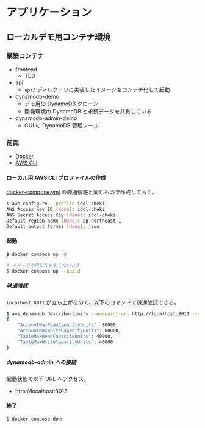 # アプリケーション

## ローカルデモ用コンテナ環境

### 構築コンテナ

- frontend
  - TBD
- api
  - `api/` ディレクトリに実装したイメージをコンテナ化して起動
- dynamodb-demo
  - デモ用の DynamoDB クローン
  - 開発環境の DynamoDB と永続データを共有している
- dynamodb-admin-demo
  - GUI の DynamoDB 管理ツール

### 前提

- [Docker](https://docs.docker.com/get-docker/)
- [AWS CLI](https://docs.aws.amazon.com/ja_jp/cli/latest/userguide/getting-started-install.html)

#### ローカル用 AWS CLI プロファイルの作成

[docker-compose.yml](./docker-compose.yml) の疎通情報と同じもので作成しておく。

```sh
$ aws configure --profile idol-cheki
AWS Access Key ID [None]: idol-cheki
AWS Secret Access Key [None]: idol-cheki
Default region name [None]: ap-northeast-1
Default output format [None]: json
```

#### 起動

```sh
$ docker compose up -d

# イメージの再ビルドをしたいとき
$ docker compose up --build
```

##### 疎通確認

`localhost:8011` が立ち上がるので、以下のコマンドで疎通確認できる。

```sh
$ aws dynamodb describe-limits --endpoint-url http://localhost:8011 --profile idol-cheki --no-cli-pager
{
    "AccountMaxReadCapacityUnits": 80000,
    "AccountMaxWriteCapacityUnits": 80000,
    "TableMaxReadCapacityUnits": 40000,
    "TableMaxWriteCapacityUnits": 40000
}
```

##### dynamodb-admin への接続

起動状態で以下 URL へアクセス。

- http://localhost:8013

#### 終了

```sh
$ docker compose down
```
